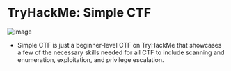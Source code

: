 # TryHackMe: Simple CTF

![image](https://github.com/user-attachments/assets/f366e5de-c3e6-488d-ad90-cebacddc4de1)


* Simple CTF is just a beginner-level CTF on TryHackMe that showcases a few of the necessary skills needed for all CTF to include scanning and enumeration, exploitation, and privilege escalation.

